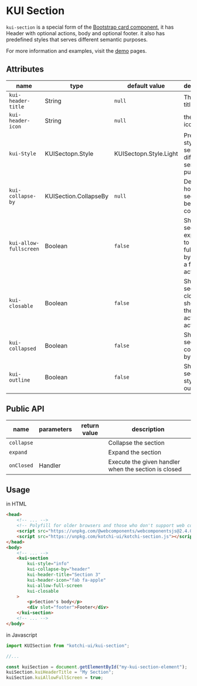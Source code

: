 # KUI Section

`kui-section` is a special form of the [Bootstrap card component], it has Header with optional actions, body and optional footer. it also has predefined styles that serves different semantic purposes.

For more information and examples, visit the [demo](https://ahmadigbaryia.github.io/kotchi-ui/section.html) pages.

[bootstrap card component]: https://getbootstrap.com/docs/4.0/components/card/

## Attributes

| name                   | type                  | default value          | description                                                                 |
| ---------------------- | --------------------- | ---------------------- | --------------------------------------------------------------------------- |
| `kui-header-title`     | String                | `null`                 | The section title                                                           |
| `kui-header-icon`      | String                | `null`                 | the section icon                                                            |
| `kui-Style`            | KUISectopn.Style      | KUISectopn.Style.Light | Predefined styles that serves different semantic purposes                   |
| `kui-collapse-by`      | KUISection.CollapseBy | `null`                 | Defines how the section can be collapsed                                    |
| `kui-allow-fullscreen` | Boolean               | `false`                | Should the section be expanded to fullscreen by showing a fullscreen action |
| `kui-closable`         | Boolean               | `false`                | Should the section be closable by showing the close action action           |
| `kui-collapsed`        | Boolean               | `false`                | Should the section be collapsed by default                                  |
| `kui-outline`          | Boolean               | `false`                | Should the section style be outlined                                        |

## Public API

| name       | parameters | return value | description                                          |
| ---------- | ---------- | ------------ | ---------------------------------------------------- |
| `collapse` |            |              | Collapse the section                                 |
| `expand`   |            |              | Expand the section                                   |
| `onClosed` | Handler    |              | Execute the given handler when the section is closed |

## Usage

in HTML

```html
<head>
	<!-- ... -->
	<!-- Polyfill for older browsers and those who don't support web components -->
	<script src="https://unpkg.com/@webcomponents/webcomponentsjs@2.4.0/webcomponents-loader.js"></script>
	<script src="https://unpkg.com/kotchi-ui/kotchi-section.js"></script>
</head>
<body>
	<!-- ... -->
	<kui-section
		kui-style="info"
		kui-collapse-by="header"
		kui-header-title="Section 3"
		kui-header-icon="fab fa-apple"
		kui-allow-full-screen
		kui-closable
	>
		<p>Section's body</p>
		<div slot="footer">Footer</div>
	</kui-section>
	<!-- ... -->
</body>
```

in Javascript

```js
import KUISection from "kotchi-ui/kui-section";

//...

const kuiSection = document.getElementById("my-kui-section-element");
kuiSection.kuiHeaderTitle = "My Section";
kuiSection.kuiAllowFullScreen = true;
```
